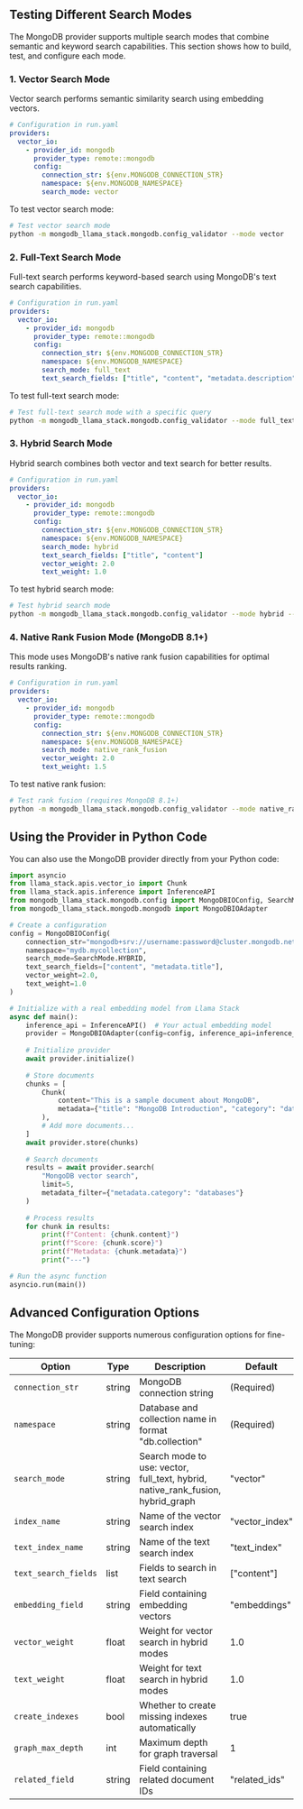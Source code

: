 ## Testing Different Search Modes

The MongoDB provider supports multiple search modes that combine semantic and keyword search capabilities. This section shows how to build, test, and configure each mode.

### 1. Vector Search Mode

Vector search performs semantic similarity search using embedding vectors.

```yaml
# Configuration in run.yaml
providers:
  vector_io:
    - provider_id: mongodb
      provider_type: remote::mongodb
      config:
        connection_str: ${env.MONGODB_CONNECTION_STR}
        namespace: ${env.MONGODB_NAMESPACE}
        search_mode: vector
```

To test vector search mode:

```bash
# Test vector search mode
python -m mongodb_llama_stack.mongodb.config_validator --mode vector
```

### 2. Full-Text Search Mode

Full-text search performs keyword-based search using MongoDB's text search capabilities.

```yaml
# Configuration in run.yaml
providers:
  vector_io:
    - provider_id: mongodb
      provider_type: remote::mongodb
      config:
        connection_str: ${env.MONGODB_CONNECTION_STR}
        namespace: ${env.MONGODB_NAMESPACE}
        search_mode: full_text
        text_search_fields: ["title", "content", "metadata.description"]
```

To test full-text search mode:

```bash
# Test full-text search mode with a specific query
python -m mongodb_llama_stack.mongodb.config_validator --mode full_text --query "machine learning"
```

### 3. Hybrid Search Mode

Hybrid search combines both vector and text search for better results.

```yaml
# Configuration in run.yaml
providers:
  vector_io:
    - provider_id: mongodb
      provider_type: remote::mongodb
      config:
        connection_str: ${env.MONGODB_CONNECTION_STR}
        namespace: ${env.MONGODB_NAMESPACE}
        search_mode: hybrid
        text_search_fields: ["title", "content"]
        vector_weight: 2.0
        text_weight: 1.0
```

To test hybrid search mode:

```bash
# Test hybrid search mode
python -m mongodb_llama_stack.mongodb.config_validator --mode hybrid --query "quantum computing"
```

### 4. Native Rank Fusion Mode (MongoDB 8.1+)

This mode uses MongoDB's native rank fusion capabilities for optimal results ranking.

```yaml
# Configuration in run.yaml
providers:
  vector_io:
    - provider_id: mongodb
      provider_type: remote::mongodb
      config:
        connection_str: ${env.MONGODB_CONNECTION_STR}
        namespace: ${env.MONGODB_NAMESPACE}
        search_mode: native_rank_fusion
        vector_weight: 2.0
        text_weight: 1.5
```

To test native rank fusion:

```bash
# Test rank fusion (requires MongoDB 8.1+)
python -m mongodb_llama_stack.mongodb.config_validator --mode native_rank_fusion
```

<!-- ### 5. Graph-Enhanced Hybrid Search

This advanced mode combines hybrid search with graph traversal to find related documents.

```yaml
# Configuration in run.yaml
providers:
  vector_io:
    - provider_id: mongodb
      provider_type: remote::mongodb
      config:
        connection_str: ${env.MONGODB_CONNECTION_STR}
        namespace: ${env.MONGODB_NAMESPACE}
        search_mode: hybrid_graph
        graph_max_depth: 2
        related_field: "metadata.related_ids"
```

To test graph-enhanced search:

```bash
# Test graph-enhanced search mode
python -m mongodb_llama_stack.mongodb.config_validator --mode hybrid_graph
``` -->

## Using the Provider in Python Code

You can also use the MongoDB provider directly from your Python code:

```python
import asyncio
from llama_stack.apis.vector_io import Chunk
from llama_stack.apis.inference import InferenceAPI
from mongodb_llama_stack.mongodb.config import MongoDBIOConfig, SearchMode
from mongodb_llama_stack.mongodb.mongodb import MongoDBIOAdapter

# Create a configuration
config = MongoDBIOConfig(
    connection_str="mongodb+srv://username:password@cluster.mongodb.net/",
    namespace="mydb.mycollection",
    search_mode=SearchMode.HYBRID,
    text_search_fields=["content", "metadata.title"],
    vector_weight=2.0,
    text_weight=1.0
)

# Initialize with a real embedding model from Llama Stack
async def main():
    inference_api = InferenceAPI()  # Your actual embedding model
    provider = MongoDBIOAdapter(config=config, inference_api=inference_api)
    
    # Initialize provider
    await provider.initialize()
    
    # Store documents
    chunks = [
        Chunk(
            content="This is a sample document about MongoDB",
            metadata={"title": "MongoDB Introduction", "category": "databases"}
        ),
        # Add more documents...
    ]
    await provider.store(chunks)
    
    # Search documents
    results = await provider.search(
        "MongoDB vector search",
        limit=5,
        metadata_filter={"metadata.category": "databases"}
    )
    
    # Process results
    for chunk in results:
        print(f"Content: {chunk.content}")
        print(f"Score: {chunk.score}")
        print(f"Metadata: {chunk.metadata}")
        print("---")

# Run the async function
asyncio.run(main())
```

## Advanced Configuration Options

The MongoDB provider supports numerous configuration options for fine-tuning:

| Option | Type | Description | Default |
|--------|------|-------------|---------|
| `connection_str` | string | MongoDB connection string | (Required) |
| `namespace` | string | Database and collection name in format "db.collection" | (Required) |
| `search_mode` | string | Search mode to use: vector, full_text, hybrid, native_rank_fusion, hybrid_graph | "vector" |
| `index_name` | string | Name of the vector search index | "vector_index" |
| `text_index_name` | string | Name of the text search index | "text_index" |
| `text_search_fields` | list | Fields to search in text search | ["content"] |
| `embedding_field` | string | Field containing embedding vectors | "embeddings" |
| `vector_weight` | float | Weight for vector search in hybrid modes | 1.0 |
| `text_weight` | float | Weight for text search in hybrid modes | 1.0 |
| `create_indexes` | bool | Whether to create missing indexes automatically | true |
| `graph_max_depth` | int | Maximum depth for graph traversal | 1 |
| `related_field` | string | Field containing related document IDs | "related_ids" |
